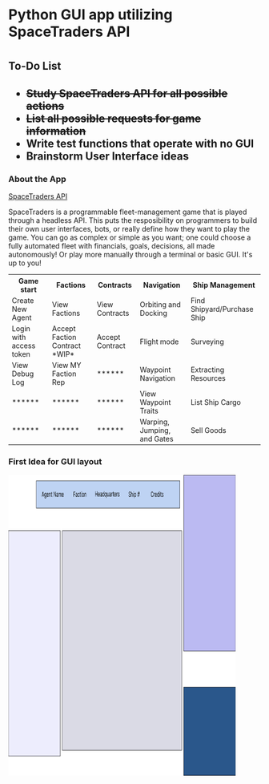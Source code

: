 <h1>Python GUI app utilizing SpaceTraders API<h1>
<h2>To-Do List<h2>
<ul>
 <li><s>Study SpaceTraders API for all possible actions</s></li>
 <li><s>List all possible requests for game information</s></li>
 <li>Write test functions that operate with no GUI</li>
 <li>Brainstorm User Interface ideas</li>
</ul>

<h3>About the App</h3>
<a href="https://docs.spacetraders.io/">SpaceTraders API</a>
<p>SpaceTraders is a programmable fleet-management game that is played through a headless API. 
 This puts the resposibility on programmers to build their own user interfaces, bots, or really 
 define how they want to play the game. You can go as complex or simple as you want; one could choose a fully automated fleet with financials, goals, decisions, all made autonomously! Or play more manually through a terminal or basic GUI. It's up to you!</p>

<table width=90%>
<tr>
    <th>Game start</th>
    <th>Factions</th>
    <th>Contracts</th>
    <th>Navigation</th>
    <th>Ship Management</th>
</tr>
    <td>Create New Agent</td>
    <td>View Factions</td>
    <td>View Contracts</td>
    <td>Orbiting and Docking</td>
    <td>Find Shipyard/Purchase Ship</td>
<tr>
    <td>Login with access token</td>
    <td>Accept Faction Contract *WIP*</td>
    <td>Accept Contract</td>
    <td>Flight mode</td>
    <td>Surveying</td>
</tr>
<tr>
    <td>View Debug Log</td>
    <td>View MY Faction Rep</td>
    <td>******</td>
    <td>Waypoint Navigation</td>
    <td>Extracting Resources</td>
</tr>
<tr>
    <td>******</td>
    <td>******</td>
    <td>******</td>
    <td>View Waypoint Traits</td>
    <td>List Ship Cargo</td>
</tr>
<tr>
    <td>******</td>
    <td>******</td>
    <td>******</td>
    <td>Warping, Jumping, and Gates</td>
    <td>Sell Goods</td>
</tr>
</table>

<h3>First Idea for GUI layout</h3>
<img src="SpaceTrader-GUI_01.pdf" width="90%" height="600px"></img>